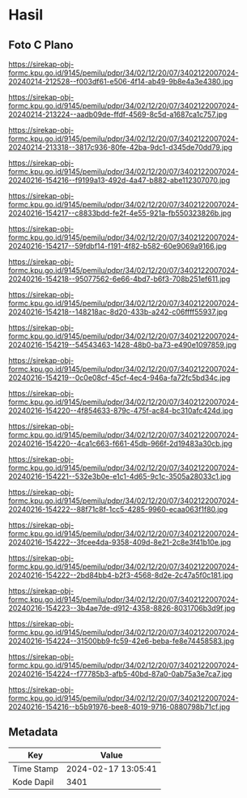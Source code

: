 # Hasil

## Foto C Plano

https://sirekap-obj-formc.kpu.go.id/9145/pemilu/pdpr/34/02/12/20/07/3402122007024-20240214-212528--f003df61-e506-4f14-ab49-9b8e4a3e4380.jpg

https://sirekap-obj-formc.kpu.go.id/9145/pemilu/pdpr/34/02/12/20/07/3402122007024-20240214-213224--aadb09de-ffdf-4569-8c5d-a1687ca1c757.jpg

https://sirekap-obj-formc.kpu.go.id/9145/pemilu/pdpr/34/02/12/20/07/3402122007024-20240214-213318--3817c936-80fe-42ba-9dc1-d345de70dd79.jpg

https://sirekap-obj-formc.kpu.go.id/9145/pemilu/pdpr/34/02/12/20/07/3402122007024-20240216-154216--f9199a13-492d-4a47-b882-abe112307070.jpg

https://sirekap-obj-formc.kpu.go.id/9145/pemilu/pdpr/34/02/12/20/07/3402122007024-20240216-154217--c8833bdd-fe2f-4e55-921a-fb550323826b.jpg

https://sirekap-obj-formc.kpu.go.id/9145/pemilu/pdpr/34/02/12/20/07/3402122007024-20240216-154217--59fdbf14-f191-4f82-b582-60e9069a9166.jpg

https://sirekap-obj-formc.kpu.go.id/9145/pemilu/pdpr/34/02/12/20/07/3402122007024-20240216-154218--95077562-6e66-4bd7-b6f3-708b251ef611.jpg

https://sirekap-obj-formc.kpu.go.id/9145/pemilu/pdpr/34/02/12/20/07/3402122007024-20240216-154218--148218ac-8d20-433b-a242-c06ffff55937.jpg

https://sirekap-obj-formc.kpu.go.id/9145/pemilu/pdpr/34/02/12/20/07/3402122007024-20240216-154219--54543463-1428-48b0-ba73-e490e1097859.jpg

https://sirekap-obj-formc.kpu.go.id/9145/pemilu/pdpr/34/02/12/20/07/3402122007024-20240216-154219--0c0e08cf-45cf-4ec4-946a-fa72fc5bd34c.jpg

https://sirekap-obj-formc.kpu.go.id/9145/pemilu/pdpr/34/02/12/20/07/3402122007024-20240216-154220--4f854633-879c-475f-ac84-bc310afc424d.jpg

https://sirekap-obj-formc.kpu.go.id/9145/pemilu/pdpr/34/02/12/20/07/3402122007024-20240216-154220--4ca1c663-f661-45db-966f-2d19483a30cb.jpg

https://sirekap-obj-formc.kpu.go.id/9145/pemilu/pdpr/34/02/12/20/07/3402122007024-20240216-154221--532e3b0e-e1c1-4d65-9c1c-3505a28033c1.jpg

https://sirekap-obj-formc.kpu.go.id/9145/pemilu/pdpr/34/02/12/20/07/3402122007024-20240216-154222--88f71c8f-1cc5-4285-9960-ecaa063f1f80.jpg

https://sirekap-obj-formc.kpu.go.id/9145/pemilu/pdpr/34/02/12/20/07/3402122007024-20240216-154222--3fcee4da-9358-409d-8e21-2c8e3f41b10e.jpg

https://sirekap-obj-formc.kpu.go.id/9145/pemilu/pdpr/34/02/12/20/07/3402122007024-20240216-154222--2bd84bb4-b2f3-4568-8d2e-2c47a5f0c181.jpg

https://sirekap-obj-formc.kpu.go.id/9145/pemilu/pdpr/34/02/12/20/07/3402122007024-20240216-154223--3b4ae7de-d912-4358-8826-8031706b3d9f.jpg

https://sirekap-obj-formc.kpu.go.id/9145/pemilu/pdpr/34/02/12/20/07/3402122007024-20240216-154224--31500bb9-fc59-42e6-beba-fe8e74458583.jpg

https://sirekap-obj-formc.kpu.go.id/9145/pemilu/pdpr/34/02/12/20/07/3402122007024-20240216-154224--f77785b3-afb5-40bd-87a0-0ab75a3e7ca7.jpg

https://sirekap-obj-formc.kpu.go.id/9145/pemilu/pdpr/34/02/12/20/07/3402122007024-20240216-154216--b5b91976-bee8-4019-9716-0880798b71cf.jpg


## Metadata

| Key        | Value               |
| ---------- | ------------------- |
| Time Stamp | 2024-02-17 13:05:41 |
| Kode Dapil | 3401                |



